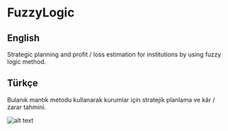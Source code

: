 # FuzzyLogic

## English
Strategic planning and profit / loss estimation for institutions by using fuzzy logic method.

## Türkçe
Bulanık mantık metodu kullanarak kurumlar için stratejik planlama ve kâr / zarar tahmini.

![alt text](https://raw.githubusercontent.com/username/projectname/branch/path/to/img.png)
